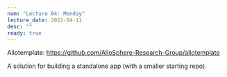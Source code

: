 ```yaml
---
num: "Lecture 04: Monday"
lecture_date: 2022-04-11
desc: ""
ready: true
---
```



Allotemplate: <https://github.com/AlloSphere-Research-Group/allotemplate>

A solution for building a standalone app (with a smaller starting repo).

